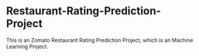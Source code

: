 # Restaurant-Rating-Prediction-Project
This is an Zomato Restaurant Rating Prediction Project, which is an Machine Learning Project.
